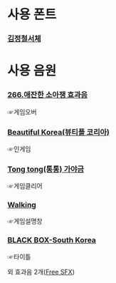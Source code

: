 # 사용 폰트
### [김정철서체](http://font.junglim.com/)

# 사용 음원
### [266.애잔한 소아쟁 효과음](https://gongu.copyright.or.kr/gongu/wrt/wrt/view.do?wrtSn=13290307&menuNo=200026)
☞게임오버
### [Beautiful Korea(뷰티플 코리아)](https://gongu.copyright.or.kr/gongu/wrt/wrt/view.do?wrtSn=13048827&menuNo=200020)
☞인게임
### [Tong tong(통통) 가야금](https://gongu.copyright.or.kr/gongu/wrt/wrt/view.do?wrtSn=13333653&menuNo=200020)
☞게임클리어
### [Walking](https://gongu.copyright.or.kr/gongu/wrt/wrt/view.do?wrtSn=13073799&menuNo=200026)
☞게임설명창
### [BLACK BOX-South Korea](https://gongu.copyright.or.kr/gongu/wrt/wrt/view.do?wrtSn=13288291&menuNo=200020)
☞타이틀

외 효과음 2개([Free SFX](https://www.freesfx.co.uk/))
